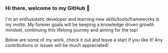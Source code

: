 ### Hi there, welcome to my GitHub 👋

I'm an enthusiastic developer and learning new skills/tools/frameworks is my motto. My forever goals will be keeping a knowledge driven growth mindset, continuing this lifelong journey and aiming for the top!

Below are some of my work, check it out and leave a start if you like it! Any contributions or issues will be much appreciated!
<!---
- 🔭 I’m currently working on ...g
- 🌱 I’m currently learning ...
- 👯 I’m looking to collaborate on ...
- 🤔 I’m looking for help with ...
- 💬 Ask me about ...
- 📫 How to reach me: ...
- 😄 Pronouns: ...
- ⚡ Fun fact: ...
-->
